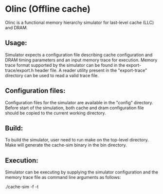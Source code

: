 # Olinc (Offline cache)

Olinc is a functional memory hierarchy simulator for last-level cache (LLC) and DRAM. 

Usage:
------
Simulator expects a configuration file describing cache configuration and DRAM timing 
parameters and an input memory trace for execution.  Memory trace format supported by 
the simulator can be found in the export-trace/export.h header file. A reader utility 
present in the "export-trace" directory can be used to read a valid trace file.

Configuration files:
-------------------
Configuration files for the simulator are available in the "config" directory. Before start of the 
simulation, both cache and dram configuration file should be copied to the current working 
directory.

Build:
----------
To build the simulator, user need to run make on the top-level directory. Make will generate the 
cache-sim binary in the bin directory.

Execution:
----------
Simulator can be executing by supplying the simulator configuration and the memory trace file 
as command line arguments as follows:

./cache-sim -f <config-file-name> -t <memory-trace-file-name>
